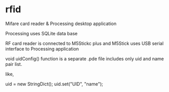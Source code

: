 # rfid

Mifare card reader & Processing desktop application

Processing uses SQLite data base

RF card reader is connected to M5Stickc plus and M5Stick uses USB serial interface to Processing application

void uidConfig() function is a separate .pde file includes only uid and name pair list.

like,

uid = new StringDict();
uid.set("UID", "name");
